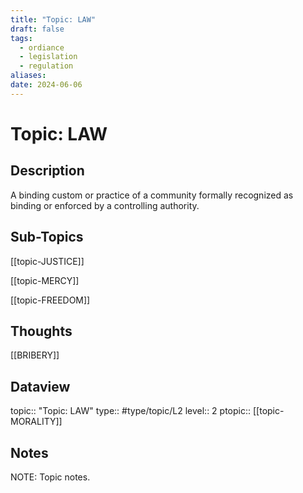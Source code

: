 ```yaml
---
title: "Topic: LAW"
draft: false
tags:
  - ordiance
  - legislation
  - regulation
aliases: 
date: 2024-06-06
---
```

# Topic: LAW
## Description
A binding custom or practice of a community formally recognized as binding or enforced by a controlling authority.

## Sub-Topics
[[topic-JUSTICE]]

[[topic-MERCY]]

[[topic-FREEDOM]]

## Thoughts 
[[BRIBERY]]

## Dataview
topic:: "Topic: LAW"
type:: #type/topic/L2
level:: 2
ptopic:: [[topic-MORALITY]]

## Notes
NOTE: Topic notes.